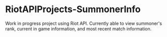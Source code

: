 # RiotAPIProjects-SummonerInfo
Work in progress project using Riot API. Currently able to view summoner's rank, current in game information, and most recent match information.
